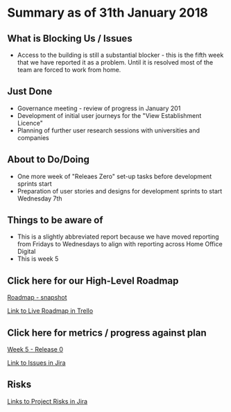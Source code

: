 # Summary as of 31th January 2018

## What is Blocking Us / Issues
* Access to the building is still a substantial blocker - this is the fifth week that we have reported it as a problem. Until it is resolved most of the team are forced to work from home.

## Just Done
* Governance meeting - review of progress in January 201
* Development of initial user journeys for the "View Establishment Licence"
* Planning of further user research sessions with universities and companies

## About to Do/Doing
* One more week of "Releaes Zero" set-up tasks before development sprints start
* Preparation of user stories and designs for development sprints to start Wednesday 7th 

## Things to be aware of
* This is a slightly abbreviated report because we have moved reporting from Fridays to Wednesdays to align with reporting across Home Office Digital
* This is week 5

## Click here for our High-Level Roadmap
[Roadmap - snapshot](graphs/ASLRoadMap31012018.png) 

[Link to Live Roadmap in Trello](https://trello.com/b/gDQdE01u/asl-roadmap)

## Click here for metrics / progress against plan
[Week 5 - Release 0](graphs/progress31012018.png)

[Link to Issues in Jira](https://jira.digital.homeoffice.gov.uk/secure/RapidBoard.jspa?rapidView=287)

## Risks
[Links to Project Risks in Jira](https://jira.digital.homeoffice.gov.uk/issues/?jql=labels%20%3D%20Risk%20and%20project%3D%22Animal%20Sciences%22)


